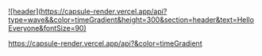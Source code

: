 [![header](https://capsule-render.vercel.app/api?type=wave&&color=timeGradient&height=300&section=header&text=Hello Everyone&fontSize=90)
](url)

https://capsule-render.vercel.app/api?&color=timeGradient
